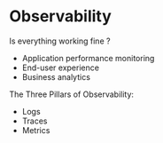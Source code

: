 # Observability

Is everything working fine ?

- Application performance monitoring
- End-user experience
- Business analytics

The Three Pillars of Observability:

- Logs
- Traces
- Metrics

<!--
observability is the ability to measure a system’s current state based on the data it generates, such as logs, metrics, and traces.
The goal of observability is to understand what’s happening in highly distributed system

Observability enables you to understand what is slow or broken and what needs to be done to improve performance. With an observability solution in place, teams can receive alerts about issues and pro-actively resolve them before they impact users.

Once you begin collecting and analyzing observability data, you have an invaluable window into the business impact of your digital services
-->